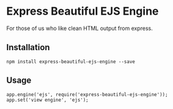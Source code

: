 Express Beautiful EJS Engine
=============================

For those of us who like clean HTML output from express.

Installation
-------------

```
npm install express-beautiful-ejs-engine --save
```

Usage
-------------

``` 
app.engine('ejs', require('express-beautiful-ejs-engine'));
app.set('view engine', 'ejs');
```